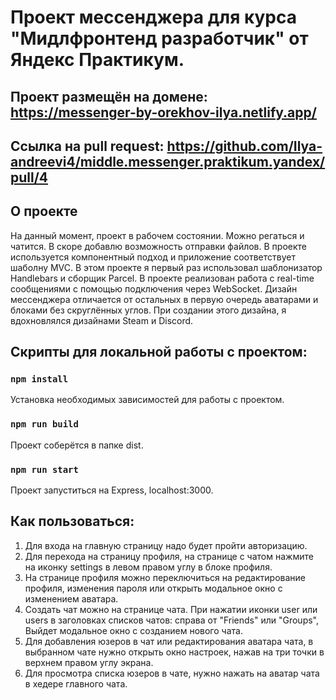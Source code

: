 # Проект мессенджера для курса "Мидлфронтенд разработчик" от Яндекс Практикум.

## Проект размещён на домене: https://messenger-by-orekhov-ilya.netlify.app/

## Ссылка на pull request: https://github.com/Ilya-andreevi4/middle.messenger.praktikum.yandex/pull/4

## О проекте

На данный момент, проект в рабочем состоянии. Можно регаться и чатится. В скоре добавлю возможность отправки файлов. В проекте используется компонентный подход и приложение соответствует шаболну MVC. В этом проекте я первый раз использовал шаблонизатор Handlebars и сборщик Parcel. В проекте реализован работа с real-time сообщениями с помощью подключения через WebSocket.
Дизайн мессенджера отличается от остальных в первую очередь аватарами и блоками без скруглённых углов. При создании этого дизайна, я вдохновлялся дизайнами Steam и Discord.

## Скрипты для локальной работы с проектом:

### `npm install`

Установка необходимых зависимостей для работы с проектом.

### `npm run build`

Проект соберётся в папке dist.

### `npm run start`

Проект запуститься на Express, localhost:3000.

## Как пользоваться:

1. Для входа на главную страницу надо будет пройти авторизацию.
2. Для перехода на страницу профиля, на странице с чатом нажмите на иконку settings в левом правом углу в блоке профиля.
3. На странице профиля можно переключиться на редактирование профиля, изменения пароля или открыть модальное окно с изменением аватара.
4. Создать чат можно на странице чата. При нажатии иконки user или users в заголовках списков чатов: справа от "Friends" или "Groups", Выйдет модальное окно с созданием нового чата.
5. Для добавления юзеров в чат или редактирования аватара чата, в выбранном чате нужно открыть окно настроек, нажав на три точки в верхнем правом углу экрана.
6. Для просмотра списка юзеров в чате, нужно нажать на аватар чата в хедере главного чата.
